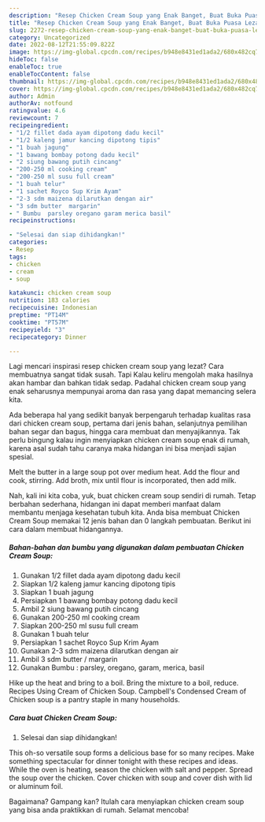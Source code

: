 ```yaml
---
description: "Resep Chicken Cream Soup yang Enak Banget, Buat Buka Puasa Lezat"
title: "Resep Chicken Cream Soup yang Enak Banget, Buat Buka Puasa Lezat"
slug: 2272-resep-chicken-cream-soup-yang-enak-banget-buat-buka-puasa-lezat
category: Uncategorized
date: 2022-08-12T21:55:09.822Z
image: https://img-global.cpcdn.com/recipes/b948e8431ed1ada2/680x482cq70/chicken-cream-soup-foto-resep-utama.jpg
hideToc: false
enableToc: true
enableTocContent: false
thumbnail: https://img-global.cpcdn.com/recipes/b948e8431ed1ada2/680x482cq70/chicken-cream-soup-foto-resep-utama.jpg
cover: https://img-global.cpcdn.com/recipes/b948e8431ed1ada2/680x482cq70/chicken-cream-soup-foto-resep-utama.jpg
author: Admin
authorAv: notfound
ratingvalue: 4.6
reviewcount: 7
recipeingredient:
- "1/2 fillet dada ayam dipotong dadu kecil"
- "1/2 kaleng jamur kancing dipotong tipis"
- "1 buah jagung"
- "1 bawang bombay potong dadu kecil"
- "2 siung bawang putih cincang"
- "200-250 ml cooking cream"
- "200-250 ml susu full cream"
- "1 buah telur"
- "1 sachet Royco Sup Krim Ayam"
- "2-3 sdm maizena dilarutkan dengan air"
- "3 sdm butter  margarin"
- " Bumbu  parsley oregano garam merica basil"
recipeinstructions:

- "Selesai dan siap dihidangkan!"
categories:
- Resep
tags:
- chicken
- cream
- soup

katakunci: chicken cream soup 
nutrition: 183 calories
recipecuisine: Indonesian
preptime: "PT14M"
cooktime: "PT57M"
recipeyield: "3"
recipecategory: Dinner

---
```



Lagi mencari inspirasi resep chicken cream soup yang lezat? Cara membuatnya sangat tidak susah. Tapi Kalau keliru mengolah maka hasilnya akan hambar dan bahkan tidak sedap. Padahal chicken cream soup yang enak seharusnya mempunyai aroma dan rasa yang dapat memancing selera kita.


Ada beberapa hal yang sedikit banyak berpengaruh terhadap kualitas rasa dari chicken cream soup, pertama dari jenis bahan, selanjutnya pemilihan bahan segar dan bagus, hingga cara membuat dan menyajikannya. Tak perlu bingung kalau ingin menyiapkan chicken cream soup enak di rumah, karena asal sudah tahu caranya maka hidangan ini bisa menjadi sajian spesial.

Melt the butter in a large soup pot over medium heat. Add the flour and cook, stirring. Add broth, mix until flour is incorporated, then add milk.


Nah, kali ini kita coba, yuk, buat chicken cream soup sendiri di rumah. Tetap berbahan sederhana, hidangan ini dapat memberi manfaat dalam membantu menjaga kesehatan tubuh kita. Anda bisa membuat Chicken Cream Soup memakai 12 jenis bahan dan 0 langkah pembuatan. Berikut ini cara dalam membuat hidangannya.

<!--inarticleads1-->

##### Bahan-bahan dan bumbu yang digunakan dalam pembuatan Chicken Cream Soup:

1. Gunakan 1/2 fillet dada ayam dipotong dadu kecil
1. Siapkan 1/2 kaleng jamur kancing dipotong tipis
1. Siapkan 1 buah jagung
1. Persiapkan 1 bawang bombay potong dadu kecil
1. Ambil 2 siung bawang putih cincang
1. Gunakan 200-250 ml cooking cream
1. Siapkan 200-250 ml susu full cream
1. Gunakan 1 buah telur
1. Persiapkan 1 sachet Royco Sup Krim Ayam
1. Gunakan 2-3 sdm maizena dilarutkan dengan air
1. Ambil 3 sdm butter / margarin
1. Gunakan  Bumbu : parsley, oregano, garam, merica, basil


Hike up the heat and bring to a boil. Bring the mixture to a boil, reduce. Recipes Using Cream of Chicken Soup. Campbell&#39;s Condensed Cream of Chicken soup is a pantry staple in many households. 

<!--inarticleads2-->

##### Cara buat Chicken Cream Soup:


1. Selesai dan siap dihidangkan!

This oh-so versatile soup forms a delicious base for so many recipes. Make something spectacular for dinner tonight with these recipes and ideas. While the oven is heating, season the chicken with salt and pepper. Spread the soup over the chicken. Cover chicken with soup and cover dish with lid or aluminum foil. 

Bagaimana? Gampang kan? Itulah cara menyiapkan chicken cream soup yang bisa anda praktikkan di rumah. Selamat mencoba!
